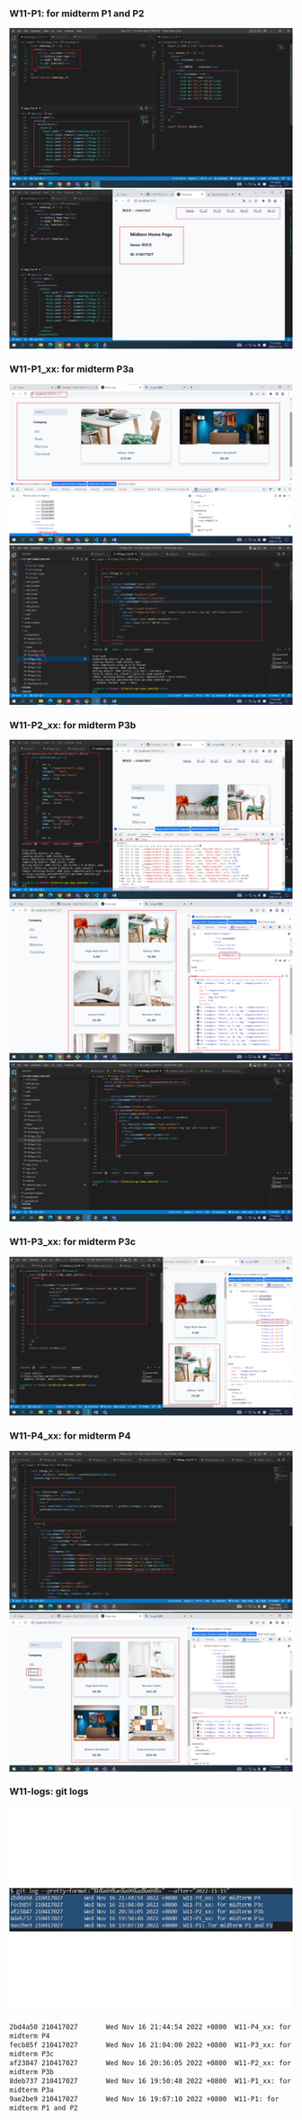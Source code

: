 ### W11-P1: for midterm P1 and P2

![](w11-p1.png)
![](w11-p1-1.png)

### W11-P1_xx: for midterm P3a

![](w11-p2-1.png)
![](w11-p2-2.png)

### W11-P2_xx: for midterm P3b



![](w11-p3.png)
![](w11-p3-1.png)
![](w11-p3-2.png)

### W11-P3_xx: for midterm P3c



![](w11-p3_27.png)

### W11-P4_xx: for midterm P4


![](w11-p4-1.png)
![](w11-p4-2.png)


### W11-logs: git logs
![](w11.png)
```
2bd4a50 210417027       Wed Nov 16 21:44:54 2022 +0800  W11-P4_xx: for midterm P4
fecb85f 210417027       Wed Nov 16 21:04:00 2022 +0800  W11-P3_xx: for midterm P3c
af23847 210417027       Wed Nov 16 20:36:05 2022 +0800  W11-P2_xx: for midterm P3b
8deb737 210417027       Wed Nov 16 19:50:48 2022 +0800  W11-P1_xx: for midterm P3a
9ae2be9 210417027       Wed Nov 16 19:07:10 2022 +0800  W11-P1: for midterm P1 and P2
```